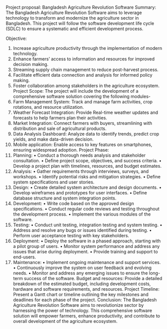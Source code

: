 Project proposal: Bangladesh Agriculture Revolution Software
Summary: The Bangladesh Agriculture Revolution Software aims to leverage technology to transform and modernize the agriculture sector in Bangladesh. This project will follow the software development life cycle (SDLC) to ensure a systematic and efficient development process.

Objective:
1.	Increase agriculture productivity through the implementation of modern technology.
2.	Enhance farmers’ access to information and resources for improved decision making.
3.	Streaming supply chain management to reduce post-harvest process.
4.	Facilitate efficient data connection and analysis for informed policy making.
5.	Foster collaboration among stakeholders in the agriculture ecosystem.
 Project Scope: The project will include the development of a comprehensive software solution covering the following modules-
1.	Farm Management System: Track and manage farm activities, crop rotations, and resource utilization.
2.	Weather Forecast Integration: Provide Real-time weather updates and forecasts to help farmers plan their activities.
3.	Market Integration: Connect farmers with buyers, streamlining with distribution and sale of agricultural products.
4.	 Data Analysis Dashboard: Analyze data to identify trends, predict crop yields, and make data-driven decision.
5.	Mobile application: Enable access to key features on smartphones, ensuring widespread adoption.
Project Phase:
1.	Planning:
•	Conduct a thorough needs analysis and stakeholder consultation.
•	Define project scope, objectives, and success criteria.
•	Develop a project plan with timelines, resources, and budget estimates.
2.	Analysis:
•	Gather requirements through interviews, surveys, and workshops.
•	Identify potential risks and mitigation strategies.
•	Define system specifications and user stories.
3.	Design:
•	Create detailed system architecture and design documents.
•	Develop wireframes and prototypes for user interfaces.
•	Define database structure and system integration points.
4.	Development:
•	Write code based on the approved design specifications.
•	Conduct regular code reviews and testing throughout the development process.
•	Implement the various modules of the software.
5.	Testing:
•	Conduct unit testing, integration testing and system testing.
•	Address and resolve any bugs or issues identified during testing.
•	Perform user acceptance testing with key stakeholders.
6.	Deployment:
•	Deploy the software in a phased approach, starting with a pilot group of users.
•	Monitor system performance and address any issues that arise during deployment.
•	Provide training and support to end-users.
7.	Maintenance:
•	Implement ongoing maintenance and support services.
•	Continuously improve the system on user feedback and evolving needs.
•	Monitor and address any emerging issues to ensure the long-term success of the software.
Budget and resources: Provide a detailed breakdown of the estimated budget, including development costs, hardware and software requirements, and resources.
Project Timeline: Present a Gantt chart or timeline outlining the key milestones and deadlines for each phase of the project.
Conclusion: The Bangladesh Agriculture Revolution Software aims to revolutionize sector by harnessing the power of technology. This comprehensive software solution will empower farmers, enhance productivity, and contribute to overall development of the agriculture ecosystem.


